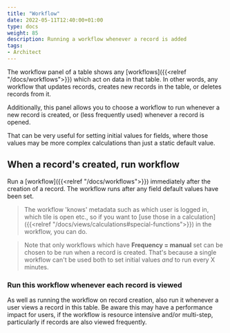 ```yaml
---
title: "Workflow"
date: 2022-05-11T12:40:00+01:00
type: docs
weight: 85
description: Running a workflow whenever a record is added
tags:
- Architect
---
```

The workflow panel of a table shows any [workflows]({{<relref "/docs/workflows">}}) which act on data in that table. In other words, any workflow that updates records, creates new records in the table, or deletes records from it.

Additionally, this panel allows you to choose a workflow to run whenever a new record is created, or (less frequently used) whenever a record is opened.

That can be very useful for setting initial values for fields, where those values may be more complex calculations than just a static default value.

## When a record's created, run workflow
Run a [workflow]({{<relref "/docs/workflows">}}) immediately after the creation of a record. The workflow runs after any field default values have been set.

> The workflow 'knows' metadata such as which user is logged in, which tile is open etc., so if you want to [use those in a calculation]({{<relref "/docs/views/calculations#special-functions">}}) in the workflow, you can do.

> Note that only workflows which have **Frequency = manual** set can be chosen to be run when a record is created. That's because a single workflow can't be used both to set initial values *and* to run every X minutes.

### Run this workflow whenever each record is viewed
As well as running the workflow on record creation, also run it whenever a user views a record in this table. Be aware this may have a performance impact for users, if the workflow is resource intensive and/or multi-step, particularly if records are also viewed frequently.
